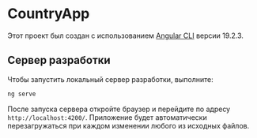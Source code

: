 # CountryApp

Этот проект был создан с использованием [Angular CLI](https://github.com/angular/angular-cli) версии 19.2.3.

## Сервер разработки

Чтобы запустить локальный сервер разработки, выполните:

```bash
ng serve
```

После запуска сервера откройте браузер и перейдите по адресу `http://localhost:4200/`. Приложение будет автоматически перезагружаться при каждом изменении любого из исходных файлов.
